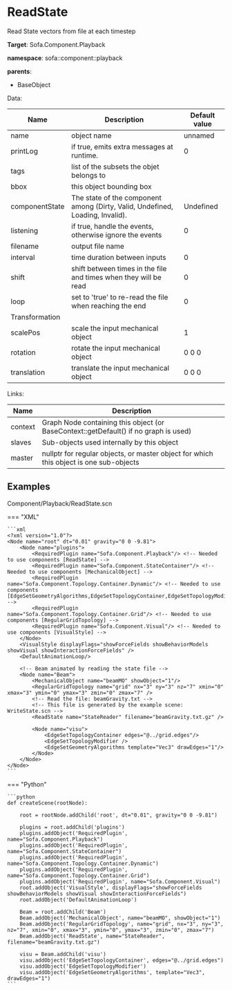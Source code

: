 # ReadState

Read State vectors from file at each timestep


__Target__: Sofa.Component.Playback

__namespace__: sofa::component::playback

__parents__: 

- BaseObject

Data: 

<table>
<thead>
    <tr>
        <th>Name</th>
        <th>Description</th>
        <th>Default value</th>
    </tr>
</thead>
<tbody>
	<tr>
		<td>name</td>
		<td>
object name
</td>
		<td>unnamed</td>
	</tr>
	<tr>
		<td>printLog</td>
		<td>
if true, emits extra messages at runtime.
</td>
		<td>0</td>
	</tr>
	<tr>
		<td>tags</td>
		<td>
list of the subsets the objet belongs to
</td>
		<td></td>
	</tr>
	<tr>
		<td>bbox</td>
		<td>
this object bounding box
</td>
		<td></td>
	</tr>
	<tr>
		<td>componentState</td>
		<td>
The state of the component among (Dirty, Valid, Undefined, Loading, Invalid).
</td>
		<td>Undefined</td>
	</tr>
	<tr>
		<td>listening</td>
		<td>
if true, handle the events, otherwise ignore the events
</td>
		<td>0</td>
	</tr>
	<tr>
		<td>filename</td>
		<td>
output file name
</td>
		<td></td>
	</tr>
	<tr>
		<td>interval</td>
		<td>
time duration between inputs
</td>
		<td>0</td>
	</tr>
	<tr>
		<td>shift</td>
		<td>
shift between times in the file and times when they will be read
</td>
		<td>0</td>
	</tr>
	<tr>
		<td>loop</td>
		<td>
set to 'true' to re-read the file when reaching the end
</td>
		<td>0</td>
	</tr>
	<tr>
		<td colspan="3">Transformation</td>
	</tr>
	<tr>
		<td>scalePos</td>
		<td>
scale the input mechanical object
</td>
		<td>1</td>
	</tr>
	<tr>
		<td>rotation</td>
		<td>
rotate the input mechanical object
</td>
		<td>0 0 0</td>
	</tr>
	<tr>
		<td>translation</td>
		<td>
translate the input mechanical object
</td>
		<td>0 0 0</td>
	</tr>

</tbody>
</table>

Links: 

| Name | Description |
| ---- | ----------- |
|context|Graph Node containing this object (or BaseContext::getDefault() if no graph is used)|
|slaves|Sub-objects used internally by this object|
|master|nullptr for regular objects, or master object for which this object is one sub-objects|



## Examples

Component/Playback/ReadState.scn

=== "XML"

    ```xml
    <?xml version="1.0"?>
    <Node name="root" dt="0.01" gravity="0 0 -9.81">
        <Node name="plugins">
            <RequiredPlugin name="Sofa.Component.Playback"/> <!-- Needed to use components [ReadState] -->
            <RequiredPlugin name="Sofa.Component.StateContainer"/> <!-- Needed to use components [MechanicalObject] -->
            <RequiredPlugin name="Sofa.Component.Topology.Container.Dynamic"/> <!-- Needed to use components [EdgeSetGeometryAlgorithms,EdgeSetTopologyContainer,EdgeSetTopologyModifier] -->
            <RequiredPlugin name="Sofa.Component.Topology.Container.Grid"/> <!-- Needed to use components [RegularGridTopology] -->
            <RequiredPlugin name="Sofa.Component.Visual"/> <!-- Needed to use components [VisualStyle] -->
        </Node>
        <VisualStyle displayFlags="showForceFields showBehaviorModels showVisual showInteractionForceFields" />
        <DefaultAnimationLoop/>
    
        <!-- Beam animated by reading the state file -->
        <Node name="Beam">
            <MechanicalObject name="beamMO" showObject="1"/>
            <RegularGridTopology name="grid" nx="3" ny="3" nz="7" xmin="0" xmax="3" ymin="0" ymax="3" zmin="0" zmax="7" />
            <!-- Read the file: beamGravity.txt -->
            <!-- This file is generated by the example scene: WriteState.scn -->
            <ReadState name="StateReader" filename="beamGravity.txt.gz" />
            
            <Node name="visu">
                <EdgeSetTopologyContainer edges="@../grid.edges"/>
                <EdgeSetTopologyModifier />
                <EdgeSetGeometryAlgorithms template="Vec3" drawEdges="1"/>
            </Node>
        </Node>
    </Node>
    ```

=== "Python"

    ```python
    def createScene(rootNode):

        root = rootNode.addChild('root', dt="0.01", gravity="0 0 -9.81")

        plugins = root.addChild('plugins')
        plugins.addObject('RequiredPlugin', name="Sofa.Component.Playback")
        plugins.addObject('RequiredPlugin', name="Sofa.Component.StateContainer")
        plugins.addObject('RequiredPlugin', name="Sofa.Component.Topology.Container.Dynamic")
        plugins.addObject('RequiredPlugin', name="Sofa.Component.Topology.Container.Grid")
        plugins.addObject('RequiredPlugin', name="Sofa.Component.Visual")
        root.addObject('VisualStyle', displayFlags="showForceFields showBehaviorModels showVisual showInteractionForceFields")
        root.addObject('DefaultAnimationLoop')

        Beam = root.addChild('Beam')
        Beam.addObject('MechanicalObject', name="beamMO", showObject="1")
        Beam.addObject('RegularGridTopology', name="grid", nx="3", ny="3", nz="7", xmin="0", xmax="3", ymin="0", ymax="3", zmin="0", zmax="7")
        Beam.addObject('ReadState', name="StateReader", filename="beamGravity.txt.gz")

        visu = Beam.addChild('visu')
        visu.addObject('EdgeSetTopologyContainer', edges="@../grid.edges")
        visu.addObject('EdgeSetTopologyModifier')
        visu.addObject('EdgeSetGeometryAlgorithms', template="Vec3", drawEdges="1")
    ```

